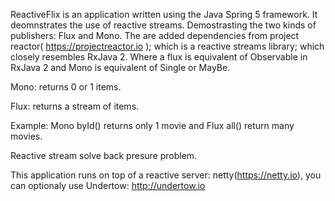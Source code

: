  ReactiveFlix is an application written using the Java Spring 5 framework. It deomnstrates the use of reactive streams. Demostrasting the two kinds of publishers: Flux and Mono.
The are added dependencies from project reactor( https://projectreactor.io ); which is a reactive streams library; which closely resembles RxJava 2. Where a flux is equivalent of Observable in RxJava 2 and Mono is equivalent of Single or MayBe.

Mono: returns 0 or 1 items.

Flux: returns a stream of items.

Example: Mono<Movie> byId() returns only 1 movie and 
Flux<Movie> all() return many movies.

Reactive stream solve back presure problem. 

This application runs on top of a reactive server: netty(https://netty.io), you can optionaly use Undertow: http://undertow.io




 
